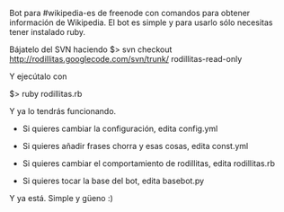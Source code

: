 Bot para #wikipedia-es de freenode con comandos para obtener información de Wikipedia. El bot es simple y para usarlo sólo necesitas tener instalado ruby.

Bájatelo del SVN haciendo
$> svn checkout http://rodillitas.googlecode.com/svn/trunk/ rodillitas-read-only

Y ejecútalo con

$> ruby rodillitas.rb

Y ya lo tendrás funcionando.

  * Si quieres cambiar la configuración, edita config.yml

  * Si quieres añadir frases chorra y esas cosas, edita const.yml

  * Si quieres cambiar el comportamiento de rodillitas, edita rodillitas.rb

  * Si quieres tocar la base del bot, edita basebot.py

Y ya está. Simple y güeno :)